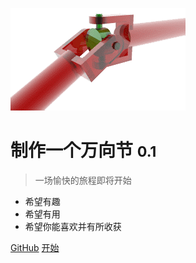 ![logo](_images/Universal_joint.gif ':size=20%')

# 制作一个万向节 <small>0.1</small>

> 一场愉快的旅程即将开始

- 希望有趣
- 希望有用
- 希望你能喜欢并有所收获

[GitHub](https://github.com/docsifyjs/docsify/)
[开始](#制作一个万向节)